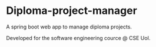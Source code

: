 # Diploma-project-manager

A spring boot web app to manage diploma projects.

Developed for the software engineering cource @ CSE UoI.
